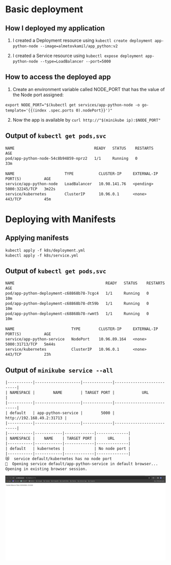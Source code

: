 # Basic deployment

## How I deployed my application

1. I created a Deployment resource using `kubectl create deployment app-python-node --image=almetovkamil/app_python:v2`

2. I created a Service resource using `kubectl expose deployment app-python-node --type=LoadBalancer --port=5000`

## How to access the deployed app

1. Create an environment variable called NODE_PORT that has the value of the Node port assigned:

`export NODE_PORT="$(kubectl get services/app-python-node -o go-template='{{(index .spec.ports 0).nodePort}}')"`

2. Now the app is available by `curl http://"$(minikube ip):$NODE_PORT"`

## Output of `kubectl get pods,svc`


```
NAME                                   READY   STATUS    RESTARTS   AGE
pod/app-python-node-54c8b94859-nprz2   1/1     Running   0          33m

NAME                      TYPE           CLUSTER-IP     EXTERNAL-IP   PORT(S)          AGE
service/app-python-node   LoadBalancer   10.98.141.76   <pending>     5000:32245/TCP   3m22s
service/kubernetes        ClusterIP      10.96.0.1      <none>        443/TCP          45m
```

# Deploying with Manifests

## Applying manifests

```
kubectl apply -f k8s/deployment.yml
kubectl apply -f k8s/service.yml
```

## Output of `kubectl get pods,svc`

```
NAME                                        READY   STATUS    RESTARTS   AGE
pod/app-python-deployment-c68868b78-7cgc4   1/1     Running   0          10m
pod/app-python-deployment-c68868b78-dt59b   1/1     Running   0          10m
pod/app-python-deployment-c68868b78-rwmt5   1/1     Running   0          10m

NAME                         TYPE        CLUSTER-IP     EXTERNAL-IP   PORT(S)          AGE
service/app-python-service   NodePort    10.96.89.164   <none>        5000:31713/TCP   5m44s
service/kubernetes           ClusterIP   10.96.0.1      <none>        443/TCP          23h
```

## Output of `minikube service --all`

```
|-----------|--------------------|-------------|---------------------------|
| NAMESPACE |        NAME        | TARGET PORT |            URL            |
|-----------|--------------------|-------------|---------------------------|
| default   | app-python-service |        5000 | http://192.168.49.2:31713 |
|-----------|--------------------|-------------|---------------------------|
|-----------|------------|-------------|--------------|
| NAMESPACE |    NAME    | TARGET PORT |     URL      |
|-----------|------------|-------------|--------------|
| default   | kubernetes |             | No node port |
|-----------|------------|-------------|--------------|
😿  service default/kubernetes has no node port
🎉  Opening service default/app-python-service in default browser...
Opening in existing browser session.
```

![](res/image.png)